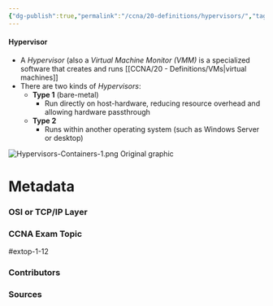 ```yaml
---
{"dg-publish":true,"permalink":"/ccna/20-definitions/hypervisors/","tags":["defs_ccna"],"created":"2023-11-08T13:47:13.000-08:00","updated":"2024-01-08T13:21:21.722-08:00"}
---
```


#### Hypervisor
- A *Hypervisor* (also a *Virtual Machine Monitor (VMM)* is a specialized software that creates and runs [[CCNA/20 - Definitions/VMs\|virtual machines]]
- There are two kinds of *Hypervisors*:
	- **Type 1** (bare-metal)
		- Run directly on host-hardware, reducing resource overhead and allowing hardware passthrough
	- **Type 2**
		- Runs within another operating system (such as Windows Server or desktop)

![Hypervisors-Containers-1.png](/img/user/Attachments/Hypervisors-Containers-1.png)
Original graphic




# Metadata
### OSI or TCP/IP Layer

### CCNA Exam Topic
#extop-1-12 
### Contributors

### Sources

